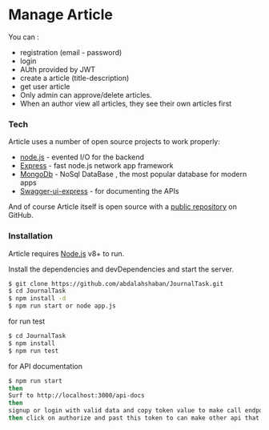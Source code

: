 # Manage Article

You can :

  + registration (email - password)
  + login 
  + AUth provided by JWT
  + create a article (title-description)
  + get user article
  + Only admin can approve/delete articles.
  + When an author view all articles, they see their own articles first

### Tech

Article uses a number of open source projects to work properly:

* [node.js] - evented I/O for the backend
* [Express] - fast node.js network app framework 
* [MongoDb] - NoSql DataBase , the most popular database for modern apps
* [Swagger-ui-express] -  for documenting the APIs 

And of course Article itself is open source with a [public repository][git-repo-url] on GitHub.

### Installation

Article requires [Node.js](https://nodejs.org/) v8+ to run.

Install the dependencies and devDependencies and start the server.

``` sh
$ git clone https://github.com/abdalahshaban/JournalTask.git
$ cd JournalTask
$ npm install -d
$ npm run start or node app.js
```

for run test 

``` sh
$ cd JournalTask
$ npm install 
$ npm run test
```

for API documentation

``` sh
$ npm run start
then
Surf to http://localhost:3000/api-docs
then
signup or login with valid data and copy token value to make call endpoint
then click on authorize and past this token to can make other api that required a token
```

   [git-repo-url]: <https://github.com/abdalahshaban/JournalTask.git>
   [node.js]: <http://nodejs.org>
   [express]: <http://expressjs.com>
   [mongoDb]:<https://www.mongodb.com/>
   [Swagger-ui-express]:<https://www.npmjs.com/package/swagger-ui-express>
